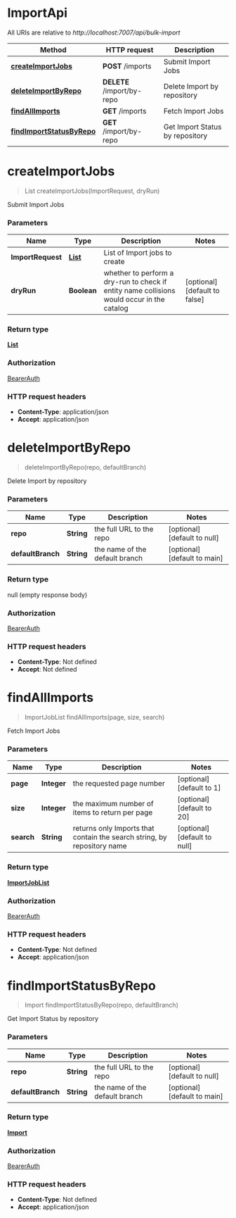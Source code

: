# ImportApi

All URIs are relative to *http://localhost:7007/api/bulk-import*

| Method | HTTP request | Description |
|------------- | ------------- | -------------|
| [**createImportJobs**](ImportApi.md#createImportJobs) | **POST** /imports | Submit Import Jobs |
| [**deleteImportByRepo**](ImportApi.md#deleteImportByRepo) | **DELETE** /import/by-repo | Delete Import by repository |
| [**findAllImports**](ImportApi.md#findAllImports) | **GET** /imports | Fetch Import Jobs |
| [**findImportStatusByRepo**](ImportApi.md#findImportStatusByRepo) | **GET** /import/by-repo | Get Import Status by repository |


<a name="createImportJobs"></a>
# **createImportJobs**
> List createImportJobs(ImportRequest, dryRun)

Submit Import Jobs

### Parameters

|Name | Type | Description  | Notes |
|------------- | ------------- | ------------- | -------------|
| **ImportRequest** | [**List**](../Models/ImportRequest.md)| List of Import jobs to create | |
| **dryRun** | **Boolean**| whether to perform a dry-run to check if entity name collisions would occur in the catalog | [optional] [default to false] |

### Return type

[**List**](../Models/Import.md)

### Authorization

[BearerAuth](../README.md#BearerAuth)

### HTTP request headers

- **Content-Type**: application/json
- **Accept**: application/json

<a name="deleteImportByRepo"></a>
# **deleteImportByRepo**
> deleteImportByRepo(repo, defaultBranch)

Delete Import by repository

### Parameters

|Name | Type | Description  | Notes |
|------------- | ------------- | ------------- | -------------|
| **repo** | **String**| the full URL to the repo | [optional] [default to null] |
| **defaultBranch** | **String**| the name of the default branch | [optional] [default to main] |

### Return type

null (empty response body)

### Authorization

[BearerAuth](../README.md#BearerAuth)

### HTTP request headers

- **Content-Type**: Not defined
- **Accept**: Not defined

<a name="findAllImports"></a>
# **findAllImports**
> ImportJobList findAllImports(page, size, search)

Fetch Import Jobs

### Parameters

|Name | Type | Description  | Notes |
|------------- | ------------- | ------------- | -------------|
| **page** | **Integer**| the requested page number | [optional] [default to 1] |
| **size** | **Integer**| the maximum number of items to return per page | [optional] [default to 20] |
| **search** | **String**| returns only Imports that contain the search string, by repository name | [optional] [default to null] |

### Return type

[**ImportJobList**](../Models/ImportJobList.md)

### Authorization

[BearerAuth](../README.md#BearerAuth)

### HTTP request headers

- **Content-Type**: Not defined
- **Accept**: application/json

<a name="findImportStatusByRepo"></a>
# **findImportStatusByRepo**
> Import findImportStatusByRepo(repo, defaultBranch)

Get Import Status by repository

### Parameters

|Name | Type | Description  | Notes |
|------------- | ------------- | ------------- | -------------|
| **repo** | **String**| the full URL to the repo | [optional] [default to null] |
| **defaultBranch** | **String**| the name of the default branch | [optional] [default to main] |

### Return type

[**Import**](../Models/Import.md)

### Authorization

[BearerAuth](../README.md#BearerAuth)

### HTTP request headers

- **Content-Type**: Not defined
- **Accept**: application/json

